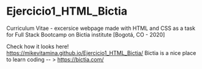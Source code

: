 # Ejercicio1_HTML_Bictia
Curriculum Vitae - excersice webpage made with HTML and CSS as a task for Full Stack Bootcamp on Bictia institute [Bogotá, CO - 2020]

Check how it looks here! https://mikevitamina.github.io/Ejercicio1_HTML_Bictia/
Bictia is a nice place to learn coding -- > https://bictia.com/

